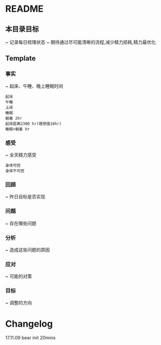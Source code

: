 # README

## 本目录目标
~ 记录每日梳理状态
~ 期待通过尽可能清晰的流程,减少精力损耗,精力最优化

## Template

### 事实
~ 起床、午睡、晚上睡眠时间
```
起床 
午睡 
上床 
睡眠 
躺着 2hr
起床距离2300 hr(理想值16hr)
睡眠+躺着 hr
```

### 感受
~ 全天精力感受
```
身体可控
身体不可控
```

### 回顾
~ 昨日目标是否实现

### 问题
~ 存在哪些问题

### 分析
~ 造成这些问题的原因

### 应对
~ 可能的对策

### 目标
~ 调整的方向

# Changelog
17.11.09 bear init 20mins
